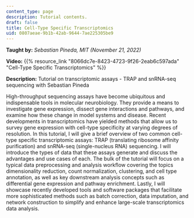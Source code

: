 ```yaml
---
content_type: page
description: Tutorial contents.
draft: false
title: Cell-Type Specific Transcriptomics
uid: 0807aeae-9b1b-42ab-9644-7ae225305be9
---
```

**Taught by:** *Sebastian Pineda, MIT (November 21, 2022)*

**Video:** {{% resource_link "8066dc7e-8423-4723-9f26-2eab6c597ada" "Cell-Type Specific Transcriptomics" %}}

**Description:** Tutorial on transcriptomic assays - TRAP and snRNA-seq sequencing with Sebastian Pineda

High-throughput sequencing assays have become ubiquitous and indispensable tools in molecular neurobiology. They provide a means to investigate gene expression, dissect gene interactions and pathways, and examine how these change in model systems and disease. Recent developments in transcriptomics have yielded methods that allow us to survey gene expression with cell-type specificity at varying degrees of resolution. In this tutorial, I will give a brief overview of two common cell-type specific transcriptomic assays: TRAP (translating ribosome affinity purification) and snRNA-seq (single-nucleus RNA) sequencing. I will introduce the types of data that these assays generate and discuss the advantages and use cases of each. The bulk of the tutorial will focus on a typical data preprocessing and analysis workflow covering the topics dimensionality reduction, count normalization, clustering, and cell type annotation, as well as key downstream analysis concepts such as differential gene expression and pathway enrichment. Lastly, I will showcase recently developed tools and software packages that facilitate more sophisticated methods such as batch correction, data imputation, and network construction to simplify and enhance large-scale transcriptomics data analysis.